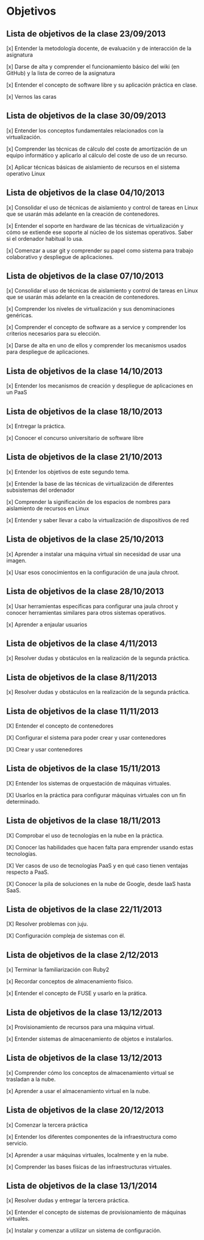 Objetivos
=========

Lista de objetivos de la clase 23/09/2013
-----------------------------------------

[x] Entender la metodología docente, de evaluación y de interacción de la asignatura

[x] Darse de alta y comprender el funcionamiento básico del wiki (en GitHub) y la lista de correo de la asignatura

[x] Entender el concepto de software libre y su aplicación práctica en clase.

[x] Vernos las caras


Lista de objetivos de la clase 30/09/2013
-----------------------------------------

[x] Entender los conceptos fundamentales relacionados con la virtualización.

[x] Comprender las técnicas de cálculo del coste de amortización de un equipo informático y aplicarlo al cálculo del coste de uso de un recurso.

[x] Aplicar técnicas básicas de aislamiento de recursos en el sistema operativo Linux

Lista de objetivos de la clase 04/10/2013
-----------------------------------------

[x] Consolidar el uso de técnicas de aislamiento y control de tareas en Linux que se usarán más adelante en la creación de contenedores.

[x] Entender el soporte en hardware de las técnicas de virtualización y cómo se extiende ese soporte al núcleo de los sistemas operativos. Saber si el ordenador habitual lo usa.

[x] Comenzar a usar git y comprender su papel como sistema para trabajo colaborativo y despliegue de aplicaciones.


Lista de objetivos de la clase 07/10/2013
-----------------------------------------

[x] Consolidar el uso de técnicas de aislamiento y control de tareas en Linux que se usarán más adelante en la creación de contenedores.

[x] Comprender los niveles de virtualización y sus denominaciones genéricas.

[x] Comprender el concepto de software as a service y comprender los criterios necesarios para su elección.

[x] Darse de alta en uno de ellos y comprender los mecanismos usados para despliegue de aplicaciones.

Lista de objetivos de la clase 14/10/2013
-----------------------------------------

[x] Entender los mecanismos de creación y despliegue de aplicaciones en un PaaS

Lista de objetivos de la clase 18/10/2013
-----------------------------------------

[x] Entregar la práctica.

[x] Conocer el concurso universitario de software libre

Lista de objetivos de la clase 21/10/2013
-----------------------------------------

[x] Entender los objetivos de este segundo tema.

[x] Entender la base de las técnicas de virtualización de diferentes subsistemas del ordenador

[x]  Comprender la significación de los espacios de nombres para aislamiento de recursos en Linux

[x] Entender y saber llevar a cabo la virtualización de dispositivos de red


Lista de objetivos de la clase 25/10/2013
-----------------------------------------

[x] Aprender a instalar una máquina virtual sin necesidad de usar una imagen.

[x] Usar esos conocimientos en la configuración de una jaula chroot.


Lista de objetivos de la clase 28/10/2013
-----------------------------------------

[x] Usar herramientas específicas para configurar una jaula chroot y conocer herramientas similares para otros sistemas operativos.

[x] Aprender a enjaular usuarios

Lista de objetivos de la clase 4/11/2013
-----------------------------------------

[x] Resolver dudas y obstáculos en la realización de la segunda práctica.

Lista de objetivos de la clase 8/11/2013
-----------------------------------------

[x] Resolver dudas y obstáculos en la realización de la segunda práctica.

Lista de objetivos de la clase 11/11/2013
-----------------------------------------

[X] Entender el concepto de contenedores

[X] Configurar el sistema para poder crear y usar contenedores 

[X] Crear y usar contenedores 

Lista de objetivos de la clase 15/11/2013
-----------------------------------------

[X] Entender los sistemas de orquestación de máquinas virtuales.

[X] Usarlos en la práctica para configurar máquinas virtuales con un fin determinado.

Lista de objetivos de la clase 18/11/2013
-----------------------------------------

[X] Comprobar el uso de tecnologías en la nube en la práctica.

[X] Conocer las habilidades que hacen falta para emprender usando estas tecnologías.

[X] Ver casos de uso de tecnologías PaaS y en qué caso tienen ventajas respecto a PaaS.

[X] Conocer la pila de soluciones en la nube de Google, desde IaaS hasta SaaS.

Lista de objetivos de la clase 22/11/2013
-----------------------------------------

[X] Resolver problemas con juju.

[X] Configuración compleja de sistemas con él.

Lista de objetivos de la clase 2/12/2013
-----------------------------------------

[x] Terminar la familiarización con Ruby2

[x] Recordar conceptos de almacenamiento físico.

[x] Entender el concepto de FUSE y usarlo en la prática.

Lista de objetivos de la clase 13/12/2013
-----------------------------------------

[x] Provisionamiento de recursos para una máquina virtual.

[x] Entender sistemas de almacenamiento de objetos e instalarlos.

Lista de objetivos de la clase 13/12/2013
-----------------------------------------

[x] Comprender cómo los conceptos de almacenamiento virtual se trasladan a la nube.

[x] Aprender a usar el almacenamiento virtual en la nube.

Lista de objetivos de la clase 20/12/2013
-----------------------------------------

[x] Comenzar la tercera práctica

[x] Entender los diferentes componentes de la infraestructura como servicio.

[x] Aprender a usar máquinas virtuales, localmente y en la nube.

[x] Comprender las bases físicas de las infraestructuras virtuales.

Lista de objetivos de la clase 13/1/2014
-----------------------------------------

[x] Resolver dudas y entregar la tercera práctica.

[x] Entender el concepto de sistemas de provisionamiento de máquinas virtuales.

[x] Instalar y comenzar a utilizar un sistema de configuración.